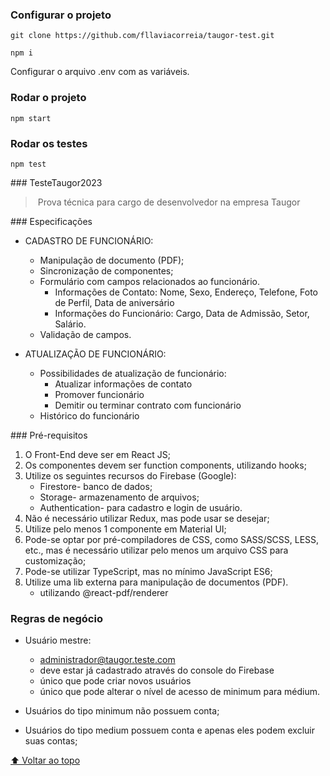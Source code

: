 ### Configurar o projeto
 `git clone https://github.com/fllaviacorreia/taugor-test.git`
 
 `npm i`

 Configurar o arquivo .env com as variáveis. 

 
### Rodar o projeto
 `npm start`


### Rodar os testes
 `npm test`



### TesteTaugor2023 
 > Prova técnica para cargo de desenvolvedor na empresa Taugor 
  


### Especificações 
  
- CADASTRO DE FUNCIONÁRIO: 
   - Manipulação de documento (PDF); 
   - Sincronização de componentes; 
   - Formulário com campos relacionados ao funcionário. 
      - Informações de Contato: Nome, Sexo, Endereço, Telefone, Foto de Perfil, Data de aniversário 
      - Informações do Funcionário: Cargo, Data de Admissão, Setor, Salário. 
   - Validação de campos. 

- ATUALIZAÇÃO DE FUNCIONÁRIO: 
   - Possibilidades de atualização de funcionário: 
      - Atualizar informações de contato 
      - Promover funcionário 
      - Demitir ou terminar contrato com funcionário 
   - Histórico do funcionário



### Pré-requisitos 

1. O Front-End deve ser em React JS; 
2. Os componentes devem ser function components, utilizando hooks; 
3. Utilize os seguintes recursos do Firebase (Google): 
   - Firestore- banco de dados; 
   - Storage- armazenamento de arquivos; 
   - Authentication- para cadastro e login de usuário. 
4. Não é necessário utilizar Redux, mas pode usar se desejar; 
5. Utilize pelo menos 1 componente em Material UI; 
6. Pode-se optar por pré-compiladores de CSS, como SASS/SCSS, LESS, etc., mas é necessário utilizar pelo menos um arquivo CSS para customização; 
7. Pode-se utilizar TypeScript, mas no mínimo JavaScript ES6; 
8. Utilize uma lib externa para manipulação de documentos (PDF). 
   - utilizando @react-pdf/renderer



### Regras de negócio 

- Usuário mestre: 
   - administrador@taugor.teste.com
   - deve estar já cadastrado através do console do Firebase
   - único que pode criar novos usuários 
   - único que pode alterar o nível de acesso de minimum para médium.

- Usuários do tipo minimum não possuem conta;

- Usuários do tipo medium possuem conta e apenas eles podem excluir suas contas;


<!-- ## 📝 Licença --> 
  
 <!-- Esse projeto está sob licença. Veja o arquivo [LICENÇA](LICENSE.md) para mais detalhes. --> 

  
 [⬆ Voltar ao topo](#nome-do-projeto)<br>

